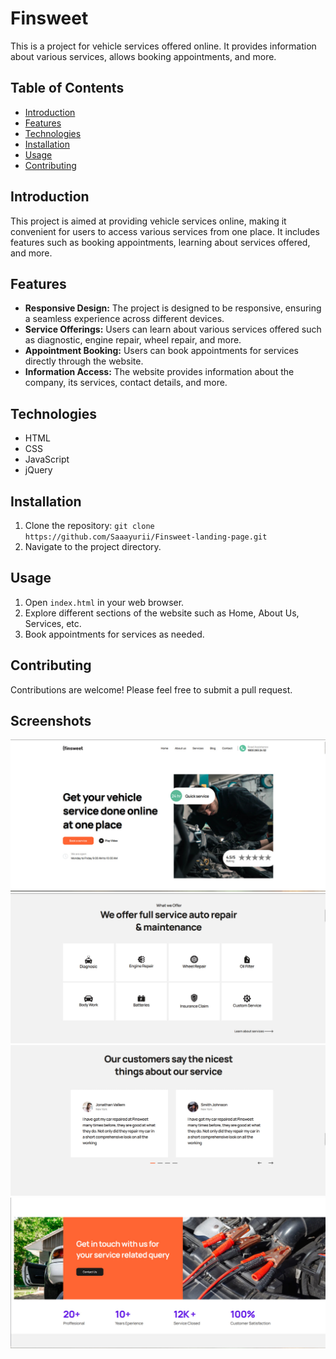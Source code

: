 # Finsweet

This is a project for vehicle services offered online. It provides information about various services, allows booking appointments, and more.

## Table of Contents
- [Introduction](#introduction)
- [Features](#features)
- [Technologies](#technologies)
- [Installation](#installation)
- [Usage](#usage)
- [Contributing](#contributing)


## Introduction

This project is aimed at providing vehicle services online, making it convenient for users to access various services from one place. It includes features such as booking appointments, learning about services offered, and more.

## Features

- **Responsive Design:** The project is designed to be responsive, ensuring a seamless experience across different devices.
- **Service Offerings:** Users can learn about various services offered such as diagnostic, engine repair, wheel repair, and more.
- **Appointment Booking:** Users can book appointments for services directly through the website.
- **Information Access:** The website provides information about the company, its services, contact details, and more.

## Technologies

- HTML
- CSS
- JavaScript
- jQuery

## Installation

1. Clone the repository: `git clone https://github.com/Saaayurii/Finsweet-landing-page.git`
2. Navigate to the project directory.

## Usage

1. Open `index.html` in your web browser.
2. Explore different sections of the website such as Home, About Us, Services, etc.
3. Book appointments for services as needed.

## Contributing

Contributions are welcome! Please feel free to submit a pull request.

## Screenshots
![Screenshot of Home Page](images/photo_2024-03-06_15-02-44.jpg)
![Screenshot of Home Page2](images/photo_2024-03-06_15-02-53.jpg)
![Screenshot of Home Page3](images/photo_2024-03-06_15-03-00.jpg)
![Screenshot of Home Page4](images/photo_2024-03-06_15-03-05.jpg)


